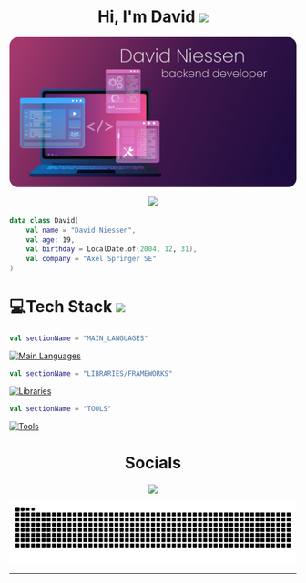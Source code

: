 <h1 align="center"> Hi, I'm David <a href="#"><img src = "https://raw.githubusercontent.com/MartinHeinz/MartinHeinz/master/wave.gif" width = 30px><a/></h1>

<a href="#"><img src="https://github.com/DavidNiessen/DavidNiessen/blob/master/assets/svg/Group%207.png"/></a>

<p align="center">
	<a href="#">
		<img src="https://readme-typing-svg.demolab.com?font=Fira+Code&size=28&pause=1000&width=435&lines=Backend+Developer;Kotlin+%7C+Java;Spring+Framework&center=true">
	</a>
</p>

```kt
data class David(
	val name = "David Niessen",
	val age: 19,
	val birthday = LocalDate.of(2004, 12, 31),
	val company = "Axel Springer SE"
)
```

# 💻Tech Stack <img src = "https://media2.giphy.com/media/QssGEmpkyEOhBCb7e1/giphy.gif?cid=ecf05e47a0n3gi1bfqntqmob8g9aid1oyj2wr3ds3mg700bl&rid=giphy.gif" width = 32px>

<!-- https://skillicons.dev -->
```kt
val sectionName = "MAIN_LANGUAGES"
```
[![Main Languages](https://skillicons.dev/icons?i=kotlin,java,js,ts,html,css)](#)
```kt
val sectionName = "LIBRARIES/FRAMEWORKS"
```
[![Libraries](https://skillicons.dev/icons?i=spring,hibernate,react,redux,mongodb,mysql,postgres,sqlite,elasticsearch,sass)](#)
```kt
val sectionName = "TOOLS"
```
[![Tools](https://skillicons.dev/icons?i=idea,phpstorm,aws,cloudflare,git,github,githubactions,jenkins,gradle,maven,npm,pnpm,vite,nginx)](#)

<div align="center">
  <h1><b>Socials</b></h1>
  </div>
<p align="center">
<a href="https://discord.skillcode.dev" target="_blank"><img align="center" src="https://skillicons.dev/icons?i=discord" /></a>
	
<p>
<p align="center">
  <!-- https://platane.me/snk/ -->
  <img src="https://github.com/DavidNiessen/DavidNiessen/blob/output/github-contribution-grid-snake-dark.svg" alt="snake">

</p>

---
